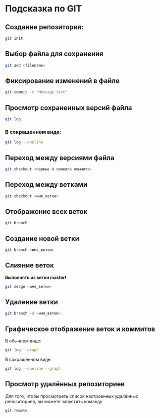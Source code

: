 # Подсказка по GIT

## Создание репозитория:
```sh
git init
```
## Выбор файла для сохранения
```sh
git add <filename>
```

## Фиксирование изменений в файле
```sh
git commit -m "Message text"
```
## Просмотр сохраненных версий файла
```sh
git log
```
### В сокращенном виде:
```sh
git log --oneline
```
## Переход между версиями файла
```sh
git checkout <первые 4 символа коммита>
```
## Переход между ветками 
```sh
git checkout <имя_ветки>
```

## Отображение всех веток
```sh
git branch
```
## Создание новой ветки
```sh
git branch <имя_ветки>
```
## Слияние веток
**Выполнять из ветки master!**
```sh
git merge <имя_ветки>
```
## Удаление ветки
```sh
git branch -d <имя_ветки>
```
## Графическое отображение веток и коммитов
В обычном виде:
```sh
git log --graph
```
В сокращенном виде:
```sh
git log --oneline --graph
```

## Просмотр удалённых репозиториев
Для того, чтобы просмотреть список настроенных удалённых репозиториев, вы можете запустить команду
```sh
git remote
```